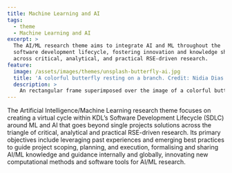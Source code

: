 ```yaml
---
title: Machine Learning and AI
tags:
  - theme
  - Machine Learning and AI
excerpt: >
  The AI/ML research theme aims to integrate AI and ML throughout the
  software development lifecycle, fostering innovation and knowledge sharing
  across critical, analytical, and practical RSE-driven research.
feature:
  image: /assets/images/themes/unsplash-butterfly-ai.jpg
  title: 'A colorful butterfly resting on a branch. Credit: Nidia Dias for Visualising AI.'
  description: >
    An rectangular frame superimposed over the image of a colorful butterfly resting on a branch, surrounded by grass and a gray sky.
---
```


The Artificial Intelligence/Machine Learning research theme focuses on creating
a virtual cycle within KDL’s Software Development Lifecycle (SDLC) around ML and
AI that goes beyond single projects solutions across the triangle of critical,
analytical and practical RSE-driven research. Its primary objectives include
leveraging past experiences and emerging best practices to guide project scoping,
planning, and execution, formalising and sharing AI/ML knowledge and guidance
internally and globally, innovating new computational methods and software tools
for AI/ML research.

